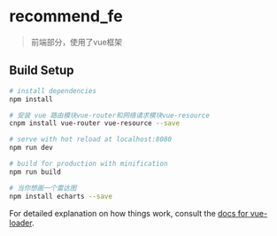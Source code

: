 # recommend_fe

> 前端部分，使用了vue框架

## Build Setup

``` bash
# install dependencies
npm install

# 安装 vue 路由模块vue-router和网络请求模块vue-resource
cnpm install vue-router vue-resource --save

# serve with hot reload at localhost:8080
npm run dev

# build for production with minification
npm run build

# 当你想画一个雷达图
npm install echarts --save
```

For detailed explanation on how things work, consult the [docs for vue-loader](http://vuejs.github.io/vue-loader).
